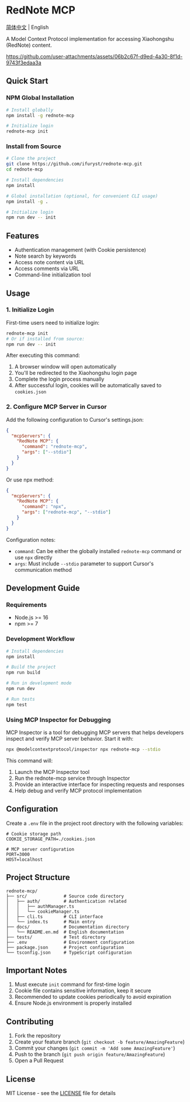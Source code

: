 # RedNote MCP

[简体中文](https://github.com/iFurySt/RedNote-MCP) | English

A Model Context Protocol implementation for accessing Xiaohongshu (RedNote) content.

https://github.com/user-attachments/assets/06b2c67f-d9ed-4a30-8f1d-9743f3edaa3a

## Quick Start

### NPM Global Installation

```bash
# Install globally
npm install -g rednote-mcp

# Initialize login
rednote-mcp init
```

### Install from Source

```bash
# Clone the project
git clone https://github.com/ifuryst/rednote-mcp.git
cd rednote-mcp

# Install dependencies
npm install

# Global installation (optional, for convenient CLI usage)
npm install -g .

# Initialize login
npm run dev -- init
```

## Features

- Authentication management (with Cookie persistence)
- Note search by keywords
- Access note content via URL
- Access comments via URL
- Command-line initialization tool

## Usage

### 1. Initialize Login

First-time users need to initialize login:

```bash
rednote-mcp init
# Or if installed from source:
npm run dev -- init
```

After executing this command:
1. A browser window will open automatically
2. You'll be redirected to the Xiaohongshu login page
3. Complete the login process manually
4. After successful login, cookies will be automatically saved to `cookies.json`

### 2. Configure MCP Server in Cursor

Add the following configuration to Cursor's settings.json:

```json
{
  "mcpServers": {
    "RedNote MCP": {
      "command": "rednote-mcp",
      "args": ["--stdio"]
    }
  }
}
```

Or use npx method:

```json
{
  "mcpServers": {
    "RedNote MCP": {
      "command": "npx",
      "args": ["rednote-mcp", "--stdio"]
    }
  }
}
```

Configuration notes:
- `command`: Can be either the globally installed `rednote-mcp` command or use `npx` directly
- `args`: Must include `--stdio` parameter to support Cursor's communication method

## Development Guide

### Requirements

- Node.js >= 16
- npm >= 7

### Development Workflow

```bash
# Install dependencies
npm install

# Build the project
npm run build

# Run in development mode
npm run dev

# Run tests
npm test
```

### Using MCP Inspector for Debugging

MCP Inspector is a tool for debugging MCP servers that helps developers inspect and verify MCP server behavior. Start it with:

```bash
npx @modelcontextprotocol/inspector npx rednote-mcp --stdio
```

This command will:
1. Launch the MCP Inspector tool
2. Run the rednote-mcp service through Inspector
3. Provide an interactive interface for inspecting requests and responses
4. Help debug and verify MCP protocol implementation

## Configuration

Create a `.env` file in the project root directory with the following variables:

```
# Cookie storage path
COOKIE_STORAGE_PATH=./cookies.json

# MCP server configuration
PORT=3000
HOST=localhost
```

## Project Structure

```
rednote-mcp/
├── src/              # Source code directory
│   ├── auth/         # Authentication related
│   │   ├── authManager.ts
│   │   └── cookieManager.ts
│   ├── cli.ts        # CLI interface
│   └── index.ts      # Main entry
├── docs/             # Documentation directory
│   └── README.en.md  # English documentation
├── tests/            # Test directory
├── .env              # Environment configuration
├── package.json      # Project configuration
└── tsconfig.json     # TypeScript configuration
```

## Important Notes

1. Must execute `init` command for first-time login
2. Cookie file contains sensitive information, keep it secure
3. Recommended to update cookies periodically to avoid expiration
4. Ensure Node.js environment is properly installed

## Contributing

1. Fork the repository
2. Create your feature branch (`git checkout -b feature/AmazingFeature`)
3. Commit your changes (`git commit -m 'Add some AmazingFeature'`)
4. Push to the branch (`git push origin feature/AmazingFeature`)
5. Open a Pull Request

## License

MIT License - see the [LICENSE](LICENSE) file for details 
